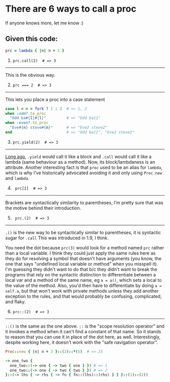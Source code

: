 There are 6 ways to call a proc
===============================

If anyone knows more, let me know :)

Given this code:
----------------

```ruby
prc = lambda { |n| n + 1 }
```

1. `prc.call(2)  # => 3`
------------------------

This is the obvious way.


2. `prc === 2  # => 3`
----------------------

This lets you place a proc into a case statement

```ruby
case l = n = fork ? 1 : 2  # => 1, 2
when :odd?.to_proc
  "Odd ba#{l}#{l}"         # => "Odd ba11"
when :even?.to_proc
  "Eve#{n} steve#{n}"      # => "Eve2 steve2"
end                        # => "Odd ba11", "Eve2 steve2"
```


3. `prc.yield(2)  # => 3`
-------------------------

[Long ago](https://github.com/ruby/ruby/blob/9b383bd/eval.c#L8356-L8415), `.yield` would call it like a block and `.call` would call it like a lambda (same behaviour as a method).
Now, its block/lambdaness is an attribute.
Another interesting fact is that `proc` used to be an alias for `lambda`,
which is why I've historically advocated avoiding it and only using `Proc.new` and `lambda`.


4. ` prc[2]  # => 3`
--------------------

Brackets are syntactically similarity to parentheses, I'm pretty sure that was the motive behind their introduction.


5. ` prc.(2)  # => 3`
---------------------

`.()` is the new way to be syntactically similar to parentheses, it is syntactic sugar for `.call`
This was introduced in 1.9, I think.

You need the dot because `prc(3)` would look for a method named `prc`
rather than a local variable. I think they could just apply the same rules here as they do for resolving
a symbol that doesn't have arguments (you know, the one that says "undefined local variable or method" when you misspell it).
I'm guessing they didn't want to do that b/c they didn't want to break the programs that rely on the syntactic distinction
to differentiate between a local var and a method of the same name, eg `a = a()`, which sets a local to the value of the method.
Also, you'd then have to differentiate by doing `a = self.a`, but that won't work with private methods unless they add
another exception to the rules, and that would probably be confusing, complicated, and flaky.


6. `prc::(2)  # => 3`
---------------------

`::()` is the same as the one above. `::` is the "scope resolution operator" and it invokes a method when it can't find
a constant of that name. So it stands to reason that you can use it in place of the dot here, as well. Interestingly, despite working here, it doesn't work with the "safe navigation operator".

```ruby
Proc::new { |n| n + 3 }::(2)::*(5)  # => 25

-> one_two {
  one_two::(-> one { -> two { one } }) # => 1
  one_two::(-> one { -> two { two } }) # => 2
}::(-> lhs { -> rhs { -> fn { fn::(lhs)::(rhs) } } }::(1)::(2))
```
